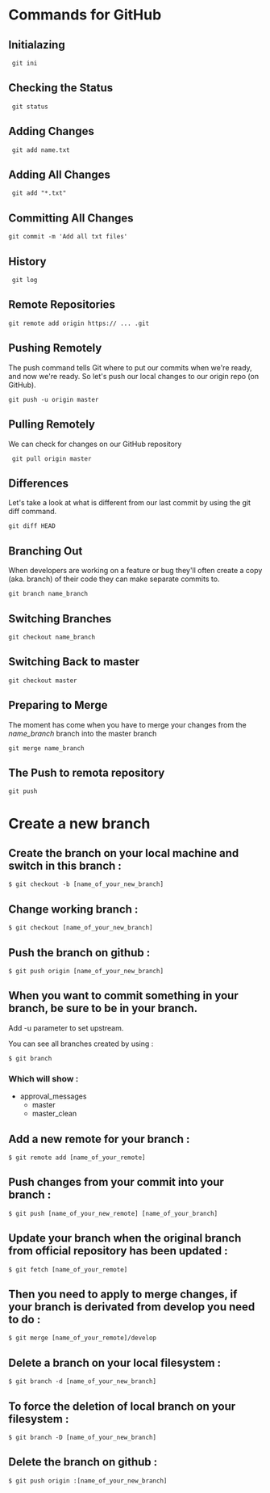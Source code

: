 # Commands for GitHub

## Initialazing

```git
 git ini
 ```

 ## Checking the Status


```git
 git status
 ```

 ## Adding Changes

```git
 git add name.txt
 ```

## Adding All Changes

```git
 git add "*.txt"
 ```

 ## Committing All Changes

```git
git commit -m 'Add all txt files'
 ```

 ## History

```git
 git log
 ```

 ## Remote Repositories

```git
git remote add origin https:// ... .git
 ```

 ## Pushing Remotely

 The push command tells Git where to put our commits when we're ready, and now we're ready. So let's push our local changes to our origin repo (on GitHub).

```git
git push -u origin master
 ```


 ## Pulling Remotely
 We can check for changes on our GitHub repository 

```git
 git pull origin master
 ```

  ## Differences

  Let's take a look at what is different from our last commit by using the git diff command.

```git
git diff HEAD
 ```

  ## Branching Out

When developers are working on a feature or bug they'll often create a copy (aka. branch) of their code they can make separate commits to.

```git
git branch name_branch
 ```

  ## Switching Branches

```git
git checkout name_branch
 ```

  ## Switching Back to master

```git
git checkout master
 ```

  ## Preparing to Merge

The moment has come when you have to merge your changes from the *name_branch* branch into the master branch

```git
git merge name_branch
 ```

  ## The Push to remota repository

```git
git push
 ```
# Create a new branch 

## Create the branch on your local machine and switch in this branch :
```
$ git checkout -b [name_of_your_new_branch]
```
## Change working branch :
```
$ git checkout [name_of_your_new_branch]
```

## Push the branch on github :
```
$ git push origin [name_of_your_new_branch]
```
## When you want to commit something in your branch, be sure to be in your branch. 

Add -u parameter to set upstream.

You can see all branches created by using :
```
$ git branch
```

### Which will show :

  * approval_messages
    * master
    * master_clean

## Add a new remote for your branch :
```
$ git remote add [name_of_your_remote] 
```

## Push changes from your commit into your branch :
```
$ git push [name_of_your_new_remote] [name_of_your_branch]
```

## Update your branch when the original branch from official repository has been updated :
```
$ git fetch [name_of_your_remote]
```

## Then you need to apply to merge changes, if your branch is derivated from develop you need to do :

```
$ git merge [name_of_your_remote]/develop
```

## Delete a branch on your local filesystem :
```
$ git branch -d [name_of_your_new_branch]
```
## To force the deletion of local branch on your filesystem :
```
$ git branch -D [name_of_your_new_branch]
```

## Delete the branch on github :

```
$ git push origin :[name_of_your_new_branch]
```
 